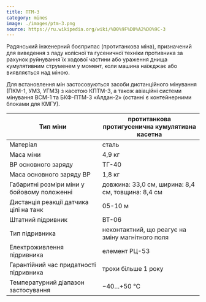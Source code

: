 ```yaml
---
title: ПТМ-3
category: mines
image: ./images/ptm-3.png
source: https://ru.wikipedia.org/wiki/%D0%9F%D0%A2%D0%9C-3
---
```


Радянський інженерний боєприпас (протитанкова міна), призначений для виведення з ладу колісної та гусеничної техніки противника за рахунок руйнування їх ходової частини або ураження днища кумулятивним струменем у момент, коли машина наїжджає або виявляється над міною.

Для встановлення мін застосовуються засоби дистанційного мінування (ПКМ-1, УМЗ, УГМЗ) з касетою КПТМ-3, а також авіаційні системи мінування ВСМ-1 та БКФ-ПТМ-3 «Алдан-2» (останні є контейнерними блоками для КМГУ).

| Тип міни                                    | протитанкова протигусенична кумулятивна касетна   |
| ------------------------------------------- | ------------------------------------------------- |
| Матеріал                                    | сталь                                             |
| Маса міни                                   | 4,9 кг                                            |
| ВР основного заряду                         | ТГ-40                                             |
| Маса основного заряду ВР                    | 1,8 кг                                            |
| Габаритні розміри міни у бойовому положенні | довжина: 33,0 см, ширина: 8,4 см, товщина: 8,4 см |
| Дистанція реакції датчика цілі на танк      | 05-10 м                                           |
| Штатний підривник                           | ВТ-06                                             |
| Тип підривника                              | неконтактний, що реагує на зміну магнітного поля  |
| Електроживлення підривника                  | елемент РЦ-53                                     |
| Гарантійний час придатності підривника      | трохи більше 1 року                               |
| Температурний діапазон застосування         | −40…+50 °C                                        |

##
